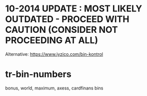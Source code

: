 # 10-2014 UPDATE : MOST LIKELY OUTDATED - PROCEED WITH CAUTION (CONSIDER NOT PROCEEDING AT ALL)
Alternative: https://www.iyzico.com/bin-kontrol


tr-bin-numbers
==============

bonus, world, maximum, axess, cardfinans bins
